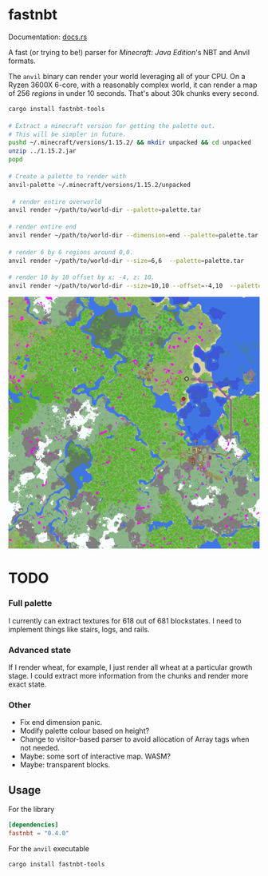 # fastnbt

Documentation: [docs.rs](https://docs.rs/crate/fastnbt)

A fast (or trying to be!) parser for *Minecraft: Java Edition*'s NBT and Anvil formats.

The `anvil` binary can render your world leveraging all of your CPU. On a Ryzen 3600X 6-core, with a reasonably complex world, it can render a map of 256 *regions* in under 10 seconds. That's about 30k chunks every second.

```bash
cargo install fastnbt-tools

# Extract a minecraft version for getting the palette out.
# This will be simpler in future.
pushd ~/.minecraft/versions/1.15.2/ && mkdir unpacked && cd unpacked
unzip ../1.15.2.jar
popd

# Create a palette to render with
anvil-palette ~/.minecraft/versions/1.15.2/unpacked 

 # render entire overworld
anvil render ~/path/to/world-dir --palette=palette.tar

# render entire end
anvil render ~/path/to/world-dir --dimension=end --palette=palette.tar 

# render 6 by 6 regions around 0,0.
anvil render ~/path/to/world-dir --size=6,6  --palette=palette.tar 

# render 10 by 10 offset by x: -4, z: 10.
anvil render ~/path/to/world-dir --size=10,10 --offset=-4,10  --palette=palette.tar 
```

![alt rendered map](demo.png)

# TODO

### Full palette

I currently can extract textures for 618 out of 681 blockstates. I need to implement things like stairs, logs, and rails.

### Advanced state

If I render wheat, for example, I just render all wheat at a particular growth stage. I could extract more information from the chunks and render more exact state.

### Other

* Fix end dimension panic.
* Modify palette colour based on height?
* Change to visitor-based parser to avoid allocation of Array tags when not needed.
* Maybe: some sort of interactive map. WASM?
* Maybe: transparent blocks.

## Usage

For the library

```toml
[dependencies]
fastnbt = "0.4.0"
```

For the `anvil` executable

```bash
cargo install fastnbt-tools
```
